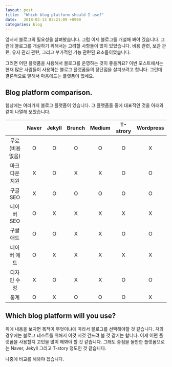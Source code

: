 ```yaml
---
layout: post
title:  "Which blog platform should I use?"
date:   2018-02-13 03:21:09 +0900
categories: blog
---
```

앞서서 블로그의 필요성을 살펴봤습니다. 
그럼 이제 블로그를 개설해 봐야 겠습니다. 
그런데 블로그를 개설하기 위해서는 고려할 사항들이 많이 있었습니다. 
비용 관련, 보관 관련, 유지 관리 관련, 그리고 부가적인 기능 관련된 요소들이었습니다.

그러면 어떤 플랫폼을 사용해서 블로그를 운영하는 것이 좋을까요? 
이번 포스트에서는 현재 많은 사람들이 사용하는 블로그 플랫폼들의 장단점을 살펴보려고 합니다.
그런데 결론적으로 말해서 마음에드는 플랫폼이 없네요.

Blog platform comparison.
---

웹상에는 여러가지 블로그 플랫폼이 있습니다. 그 플랫폼들 중에 대표적인 것을 아래와 같이 나열해 보았습니다.

| | Naver | Jekyll | Brunch | Medium | T-strory | Wordpress |
|:--------:|:--------:|:--------:|:--------:|:--------:|:--------:|:--------:|
| 무료 (비용없음) | O | O | O | O | O | X |
| 마크다운 지원 | X | O | X | X | O | O | 
| 구글 SEO | X | O | O | O | O | O | 
| 네이버 SEO | O | X | X | X | X | X | 
| 구글 애드 | O | O | X | X | O | O | 
| 네이버 애드 | O | X | X | X | X | X | 
| 디자인 수정 | X | O | X | X | O | O |
| 통계 | O | X | O | O | O | X |
  
Which blog platform will you use?
---

위에 내용을 보자면 목적이 무엇이냐에 따라서 블로그를 선택해야할 것 같습니다. 
저의 경우에는 블로그 테스트를 위해서 이것 저것 건드려 볼 것 같기는 합니다. 
이제 어떤 플랫폼을 사용할지 고민을 많이 해봐야 할 것 같습니다. 
그래도 중점을 둘만한 플랫폼으로는 Naver, Jekyll 그리고 T-story 정도인 것 같습니다. 

나중에 비교를 해봐야 겠습니다.